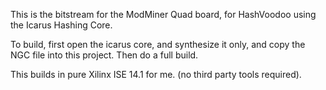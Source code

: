 This is the bitstream for the ModMiner Quad board, for HashVoodoo using the Icarus Hashing Core.

To build, first open the icarus core, and synthesize it only, and copy the NGC file into this project. Then do a full build.

This builds in pure Xilinx ISE 14.1 for me. (no third party tools required).